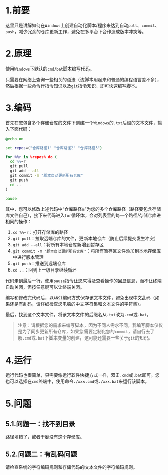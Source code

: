 # 1.前要

这里只是讲解如何在`Windows`上创建自动化脚本/程序来达到自动`pull`、`commit`、`push`，减少冗余的仓库更新工作，避免在多平台下合作造成版本冲突等。

# 2.原理

使用`Windows`下默认的`cmd/bat`脚本编写代码。

只需要在网络上查询一些相关的语法（该脚本用起来和普通的编程语言差不多），然后根据一些命令行指令知识以及`git`指令知识，即可快速编写脚本。

# 3.编码

首先在您包含多个存储仓库的文件下创建一个`Windows`的`.txt`后缀的文本文件，输入下面代码：

```cmd
@echo on

set repos=("仓库路径1" "仓库路径2" "仓库路径3")

for %%r in %repos% do (
  cd %%~r
  git pull
  git add --all
  git commit -m "脚本自动更新所有仓库"
  git push
  cd ..
)

pause
```

其中，您可以修改上述代码中“仓库路径`n`”为您的多个仓库路径（路径要包含存储库文件自己），接下来代码进入`for`循环体，会对列表里的每一个路径/存储仓库进相同的操作：

1.   `cd %%~r`：打开存储库的路径
2.   `git pull`：拉取远端仓库的文件，更新本地仓库（防止后续提交发生冲突）
3.   `git add --all`：将所有本地仓库新增到暂存区
4.   `git commit -m "脚本自动更新所有仓库"`：将所有暂存区文件添加到本地存储库中进行版本管理
5.   `git push`：推送到远端仓库
6.   `cd ..`：回到上一级目录继续循环

代码走到最后一行，使用`pause`指令让您来得及查看操作的回显信息，而不让终端自动关闭，但按任意键可以让终端关闭。

编写和修改完代码后，以`ANSI`编码方式保存该文本文件，避免出现中文乱码（如果还是有乱码，请仔细检查您电脑的中文字符集和文本文件的字符集）。

最后，找到这个文本文件，将该文本文件的后缀名从`.txt`改为`.cmd`或`.bat`。

>   注意：请根据您的需求来编写脚本，因为不同人需求不同，我编写脚本仅仅是为了同步更新所有仓库，如果您需要定制化您的`commit`，请自行去了解`.cmd`或`.bat`下脚本变量的创建，这可能还需要一些关于`git`的知识。

# 4.运行

运行代码也很简单，只需要像运行软件快捷方式一样，双击`.cmd`或`.bat`即可。您也可以选择在`cmd`终端中，使用命令`./xxx.cmd`或`./xxx.bat`来运行该脚本。

# 5.问题

## 5.1.问题一：找不到目录

路径填错了，或者干脆没有这个存储库。

## 5.2.问题二：有乱码问题

请检查系统的字符编码规则和存储代码的文本文件的字符编码规则。